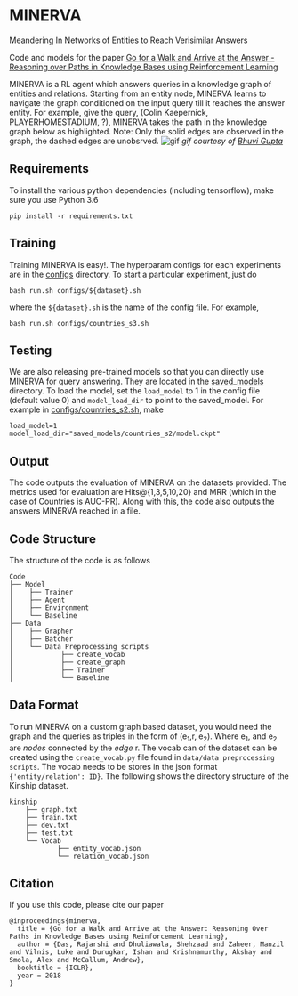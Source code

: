# MINERVA
Meandering In Networks of Entities to Reach Verisimilar Answers 

Code and models for the paper [Go for a Walk and Arrive at the Answer - Reasoning over Paths in Knowledge Bases using Reinforcement Learning](https://arxiv.org/abs/1711.05851)

MINERVA is a RL agent which answers queries in a knowledge graph of entities and relations. Starting from an entity node, MINERVA learns to navigate the graph conditioned on the input query till it reaches the answer entity. For example, give the query, (Colin Kaepernick, PLAYERHOMESTADIUM, ?), MINERVA takes the path in the knowledge graph below as highlighted. Note: Only the solid edges are observed in the graph, the dashed edges are unobsrved.
![gif](https://github.com/shehzaadzd/MINERVA/blob/master/images/new.gif)
 _gif courtesy of [Bhuvi Gupta](https://www.linkedin.com/in/bhuvigupta/?originalSubdomain=in)_ 



## Requirements
To install the various python dependencies (including tensorflow), make sure you use Python 3.6
```
pip install -r requirements.txt
```

## Training
Training MINERVA is easy!. The hyperparam configs for each experiments are in the [configs](https://github.com/shehzaadzd/MINERVA/tree/master/configs) directory. To start a particular experiment, just do
```
bash run.sh configs/${dataset}.sh
```
where the `${dataset}.sh` is the name of the config file. For example, 
```
bash run.sh configs/countries_s3.sh
```

## Testing

We are also releasing pre-trained models so that you can directly use MINERVA for query answering. They are located in the  [saved_models](https://github.com/shehzaadzd/MINERVA/tree/master/saved_models) directory. To load the model, set the ```load_model``` to 1 in the config file (default value 0) and ```model_load_dir``` to point to the saved_model. For example in [configs/countries_s2.sh](https://github.com/shehzaadzd/MINERVA/blob/master/configs/countries_s2.sh), make
```
load_model=1
model_load_dir="saved_models/countries_s2/model.ckpt"
```
## Output
The code outputs the evaluation of MINERVA on the datasets provided. The metrics used for evaluation are Hits@{1,3,5,10,20} and MRR (which in the case of Countries is AUC-PR). Along with this, the code also outputs the answers MINERVA reached in a file.

## Code Structure

The structure of the code is as follows
```
Code
├── Model
│    ├── Trainer
│    ├── Agent
│    ├── Environment
│    └── Baseline
├── Data
│    ├── Grapher
│    ├── Batcher
│    └── Data Preprocessing scripts
│            ├── create_vocab
│            ├── create_graph
│            ├── Trainer
│            └── Baseline

```

## Data Format

To run MINERVA on a custom graph based dataset, you would need the graph and the queries as triples in the form of (e<sub>1</sub>,r, e<sub>2</sub>).
Where e<sub>1</sub>, and e<sub>2</sub> are _nodes_ connected by the _edge_ r.
The vocab can of the dataset can be created using the `create_vocab.py` file found in `data/data preprocessing scripts`. The vocab needs to be stores in the json format `{'entity/relation': ID}`.
The following shows the directory structure of the Kinship dataset.

```
kinship
    ├── graph.txt
    ├── train.txt
    ├── dev.txt
    ├── test.txt
    └── Vocab
            ├── entity_vocab.json
            └── relation_vocab.json
``` 
## Citation
If you use this code, please cite our paper
```
@inproceedings{minerva,
  title = {Go for a Walk and Arrive at the Answer: Reasoning Over Paths in Knowledge Bases using Reinforcement Learning},
  author = {Das, Rajarshi and Dhuliawala, Shehzaad and Zaheer, Manzil and Vilnis, Luke and Durugkar, Ishan and Krishnamurthy, Akshay and Smola, Alex and McCallum, Andrew},
  booktitle = {ICLR},
  year = 2018
}
```
